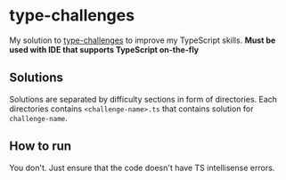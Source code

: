 # type-challenges

My solution to [type-challenges](https://github.com/type-challenges/type-challenges) to improve my TypeScript skills. **Must be used with IDE that supports TypeScript on-the-fly**

## Solutions

Solutions are separated by difficulty sections in form of directories. Each directories contains `<challenge-name>.ts` that contains solution for `challenge-name`.

## How to run

You don't. Just ensure that the code doesn't have TS intellisense errors.
